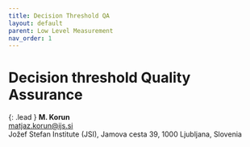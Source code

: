 ```yaml
---
title: Decision Threshold QA
layout: default
parent: Low Level Measurement
nav_order: 1
---
```


# Decision threshold Quality Assurance

{: .lead }
**M. Korun**\
<matjaz.korun@ijs.si>\
Jožef Stefan Institute (JSI), Jamova cesta 39, 1000 Ljubljana, Slovenia

